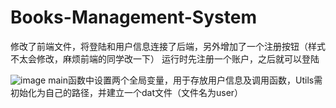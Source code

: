 # Books-Management-System
修改了前端文件，将登陆和用户信息连接了后端，另外增加了一个注册按钮（样式不太会修改，麻烦前端的同学改一下）
运行时先注册一个账户，之后就可以登陆

![image](https://user-images.githubusercontent.com/103316055/193500209-36c6efc1-e83e-4404-bb1f-02e864b855fd.png)
main函数中设置两个全局变量，用于存放用户信息及调用函数，Utils需初始化为自己的路径，并建立一个dat文件（文件名为user）
